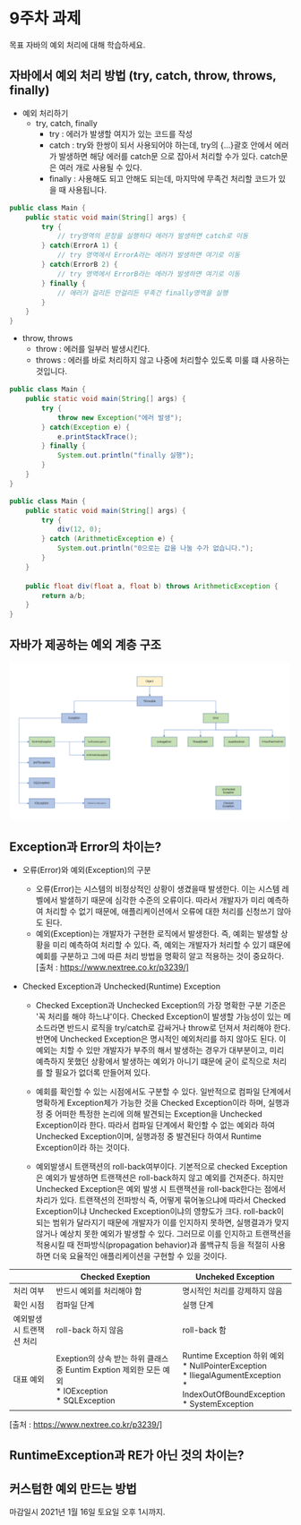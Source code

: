 9주차 과제
==

목표
자바의 예외 처리에 대해 학습하세요.

## 자바에서 예외 처리 방법 (try, catch, throw, throws, finally)

* 예외 처리하기
  * try, catch, finally
    - try : 에러가 발생할 여지가 있는 코드를 작성
    - catch : try와 한쌍이 되서 사용되어야 하는데, try의 {...}괄호 안에서 에러가 발생하면
              해당 에러를 catch문 으로 잡아서 처리할 수가 있다. catch문은 여러 개로 사용될 수 있다.
    - finally : 사용해도 되고 안해도 되는데, 마지막에 무족건 처리할 코드가 있을 때 사용됩니다.

```java
public class Main {
    public static void main(String[] args) {
        try {
            // try영역의 문장을 실행하다 에러가 발생하면 catch로 이동
        } catch(ErrorA 1) {
            // try 영역에서 ErrorA라는 에러가 발생하면 여기로 이동 
        } catch(ErrorB 2) {
            // try 영역에서 ErrorB라는 에러가 발생하면 여기로 이동
        } finally {
            // 에러가 걸리든 안걸리든 무족건 finally영역을 실행
        }
    }
}
```

  * throw, throws
    - throw : 에러를 일부러 발생시킨다.
    - throws : 에러를 바로 처리하지 않고 나중에 처리할수 있도록 미룰 떄 사용하는 것입니다.
    
```java
public class Main {
    public static void main(String[] args) {
        try {
            throw new Exception("에러 발생");
        } catch(Exception e) {
            e.printStackTrace();
        } finally {
            System.out.println("finally 실행");
        }
    }
}
```

```java
public class Main {
    public static void main(String[] args) {
        try {
            div(12, 0);
        } catch (ArithmeticException e) {
            System.out.println("0으로는 값을 나눌 수가 없습니다.");
        }
    }
    
    public float div(float a, float b) throws ArithmeticException {
        return a/b;
    }
}
```


## 자바가 제공하는 예외 계층 구조

<img src="../image/week_9/9week_1.png" width="500px"/>

## Exception과 Error의 차이는?
* 오류(Error)와 예외(Exception)의 구분
    - 오류(Error)는 시스템의 비정상적인 상황이 생겼을때 발생한다. 이는 시스템 레벨에서
      발샐하기 때문에 심각한 수준의 오류이다. 따라서 개발자가 미리 예측하여 처리할 수 없기 때문에,
      애플리케이션에서 오류에 대한 처리를 신청쓰기 않아도 된다.
    - 예외(Exception)는 개발자가 구현한 로직에서 발생한다. 즉, 예회는 발생할 상황을 미리 예측하여
      처리할 수 있다. 즉, 예외는 개발자가 처리할 수 있기 떄문에 예회를 구분하고 그에 따른 처리
      방법을 명확히 알고 적용하는 것이 중요하다.
[출처 : https://www.nextree.co.kr/p3239/]

* Checked Exception과 Unchecked(Runtime) Exception

    - Checked Exception과 Unchecked Exception의 가장 명확한 구분 기준은 '꼭 처리를 해야 하느냐'이다.
      Checked Exception이 발생할 가능성이 있는 메소드라면 반드시 로직을 try/catch로 감싸거나 throw로 던져서 처리해야 한다.
      반면에 Unchecked Exception은 명시적인 예외처리를 하지 않아도 된다. 이 예외는 치할 수 있만 개발자가 부주의 해서 발생하는 경우가
      대부분이고, 미리 예측하지 못했던 상황에서 발생하는 예외가 아니기 떄문에 굳이 로직으로 처리를 할 필요가 없더록 만들어져 있다.

    - 예회를 확인할 수 있는 시점에서도 구분할 수 있다. 일반적으로 컴파일 단계에서 명확하게 Exception체가 가능한 것을 Checked Exception이라 하며,
      실행과정 중 어떠한 특정한 논리에 의해 발견되는 Exception을 Unchecked Exception이라 한다. 따라서 컴파일 단계에서 확인할 수 없는
      예외라 하여 Unchecked Exception이며, 실행과정 중 발견된다 하여서 Runtime Exception이라 하는 것이다.

    - 예외발생시 트랜잭션의 roll-back여부이다. 기본적으로 checked Exception은 예외가 발생하면 트랜잭션은 roll-back하지 않고 예외를 건져준다.
      하지만 Unchecked Exception은 예외 발생 시 트랜잭션을 roll-back한다는 점에서 차리가 있다. 트랜잭션의 전파방식 즉, 어떻게 묶어놓으냐에 따라서
      Checked Exception이냐 Unchecked Exception이냐의 영향도가 크다. roll-back이 되는 범위가 달라지기 때문에 개발자가 이를 인지하지 못하면,
      실행결과가 맞지 않거나 예상치 못한 예외가 발생할 수 있다. 그러므로 이를 인지하고 트랜잭션을 적용시킬 때 전파방식(propagation behavior)과 롤백규칙
      등을 적절히 사용하면 더욱 요율적인 애플리케이션을 구현할 수 있을 것이다.


||Checked Exeption|Uncheked Exception|
|---|---|---|
|처리 여부|반드시 예외를 처리해야 함|명시적인 처리를 강제하지 않음|
|확인 시점|컴파일 단계|실행 단계|
|예외발생시 트랜잭션 처리|roll-back 하지 않음|roll-back 함|
|대표 예외|Exeption의 상속 받는 하위 클래스 중 Euntim Exption 제외한 모든 예외 <br/> * IOException <br/>* SQLException|  Runtime Exception 하위 예외 <br/>* NullPointerException <br/>* lliegalAgumentException <br/> * IndexOutOfBoundException <br/>* SystemException|

[출처 : https://www.nextree.co.kr/p3239/] 

## RuntimeException과 RE가 아닌 것의 차이는?
## 커스텀한 예외 만드는 방법

마감일시
2021년 1월 16일 토요일 오후 1시까지.